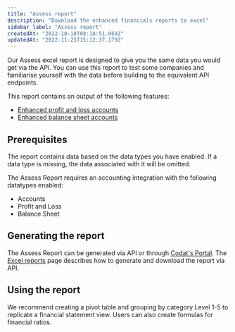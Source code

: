 ```yaml
---
title: "Assess report"
description: "Download the enhanced financials reports to excel"
sidebar_label: "Assess report"
createdAt: "2022-10-18T08:18:51.069Z"
updatedAt: "2022-11-25T15:12:37.179Z"
---
```

Our Assess excel report is designed to give you the same data you would get via the API. You can use this report to test some companies and familiarise yourself with the data before building to the equivalent API endpoints. 

This report contains an output of the following features:
- [Enhanced profit and loss accounts](/assess/enhanced-financials/profit-and-loss-accounts)
- [Enhanced balance sheet accounts](/assess/enhanced-financials/balance-sheet-accounts)

## Prerequisites

The report contains data based on the data types you have enabled. If a data type is missing, the data associated with it will be omitted.

The Assess Report requires an accounting integration with the following datatypes enabled:

- Accounts 
- Profit and Loss
- Balance Sheet

## Generating the report

The Assess Report can be generated via API or through [Codat's Portal](/assess/portal/overview#reports).  The [Excel reports](/assess/excel/overview) page describes how to generate and download the report via API.

## Using the report
We recommend creating a pivot table and grouping by category Level 1-5 to replicate a financial statement view. Users can also create formulas for financial ratios.



